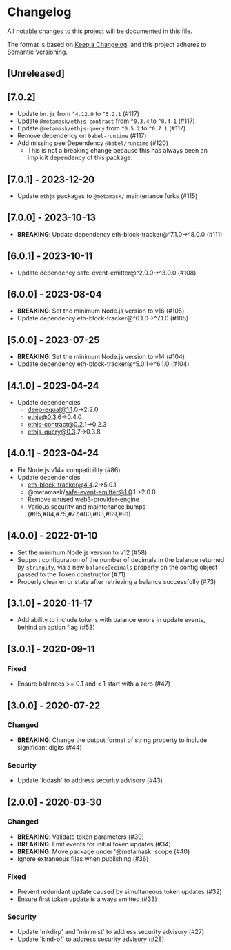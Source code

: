 # Changelog
All notable changes to this project will be documented in this file.

The format is based on [Keep a Changelog](https://keepachangelog.com/en/1.0.0/),
and this project adheres to [Semantic Versioning](https://semver.org/spec/v2.0.0.html).

## [Unreleased]

## [7.0.2]
- Update `bn.js` from `^4.12.0` to `^5.2.1` (#117)
- Update `@metamask/ethjs-contract` from `^0.3.4` to `^0.4.1` (#117)
- Update `@metamask/ethjs-query` from `^0.5.2` to `^0.7.1` (#117)
- Remove dependency on `babel-runtime` (#117)
- Add missing peerDependency `@babel/runtime` (#120)
  - This is not a breaking change because this has always been an implicit dependency of this package.

## [7.0.1] - 2023-12-20
- Update `ethjs` packages to `@metamask/` maintenance forks (#115)

## [7.0.0] - 2023-10-13
- **BREAKING**: Update dependency eth-block-tracker@^7.1.0->^8.0.0 (#111)

## [6.0.1] - 2023-10-11
- Update dependency safe-event-emitter@^2.0.0->^3.0.0 (#108)

## [6.0.0] - 2023-08-04
- **BREAKING**: Set the minimum Node.js version to v16 (#105)
- Update dependency eth-block-tracker@^6.1.0->^7.1.0 (#105)

## [5.0.0] - 2023-07-25
- **BREAKING**: Set the minimum Node.js version to v14 (#104)
- Update dependency eth-block-tracker@^5.0.1->^6.1.0 (#104)

## [4.1.0] - 2023-04-24
- Update dependencies
  - deep-equal@1.1.0->2.2.0
  - ethjs@0.3.6->0.4.0
  - ethjs-contract@0.2.1->0.2.3
  - ethjs-query@0.3.7->0.3.8

## [4.0.1] - 2023-04-24
- Fix Node.js v14+ compatibility (#86)
- Update dependencies
  - eth-block-tracker@4.4.2->5.0.1
  - @metamask/safe-event-emitter@1.0.1->2.0.0
  - Remove unused web3-provider-engine
  - Various security and maintenance bumps (#85,#84,#75,#77,#80,#83,#89,#91)

## [4.0.0] - 2022-01-10
- Set the minimum Node.js version to v12 (#58)
- Support configuration of the number of decimals in the balance returned by `stringify`, via a new `balanceDecimals`
property on the config object passed to the Token constructor (#71)
- Properly clear error state after retrieving a balance successfully (#73)

## [3.1.0] - 2020-11-17
- Add ability to include tokens with balance errors in update events, behind an option flag (#53)

## [3.0.1] - 2020-09-11

### Fixed
- Ensure balances >= 0.1 and < 1 start with a zero (#47)

## [3.0.0] - 2020-07-22
### Changed
- **BREAKING**: Change the output format of string property to include significant digits (#44)

### Security
- Update 'lodash' to address security advisory (#43)

## [2.0.0] - 2020-03-30
### Changed
- **BREAKING**: Validate token parameters (#30)
- **BREAKING**: Emit events for initial token updates (#34)
- **BREAKING**: Move package under '@metamask' scope (#40)
- Ignore extraneous files when publishing (#36)

### Fixed
- Prevent redundant update caused by simultaneous token updates (#32)
- Ensure first token update is always emitted (#33)

### Security
- Update 'mkdirp' and 'minimist' to address security advisory (#27)
- Update 'kind-of' to address security advisory (#28)
